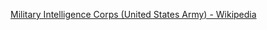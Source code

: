 ﻿[Military Intelligence Corps (United States Army) - Wikipedia](https://en.wikipedia.org/wiki/Military_Intelligence_Corps_(United_States_Army))